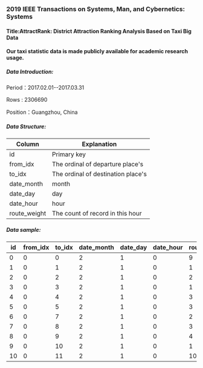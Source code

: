 ### 2019 IEEE Transactions on Systems, Man, and Cybernetics: Systems
#### Title:AttractRank: District Attraction Ranking Analysis Based on Taxi Big Data
#### Our taxi statistic data is made publicly available for academic research usage.


##### Data Introduction:

Period：2017.02.01--2017.03.31

Rows : 2306690

Position：Guangzhou, China



##### Data Structure:

| Column       | Explanation                         |
| ------------ | ----------------------------------- |
| id           | Primary key                         |
| from_idx     | The ordinal of  departure place's   |
| to_idx       | The ordinal of  destination place's |
| date_month   | month                               |
| date_day     | day                                 |
| date_hour    | hour                                |
| route_weight | The count of record in this hour    |



##### Data sample:

| id   | from_idx | to_idx | date_month | date_day | date_hour | route_weight |
| ---- | -------- | ------ | ---------- | -------- | --------- | ------------ |
| 0    | 0        | 0      | 2          | 1        | 0         | 9            |
| 1    | 0        | 1      | 2          | 1        | 0         | 1            |
| 2    | 0        | 2      | 2          | 1        | 0         | 2            |
| 3    | 0        | 3      | 2          | 1        | 0         | 1            |
| 4    | 0        | 4      | 2          | 1        | 0         | 3            |
| 5    | 0        | 5      | 2          | 1        | 0         | 3            |
| 6    | 0        | 7      | 2          | 1        | 0         | 2            |
| 7    | 0        | 8      | 2          | 1        | 0         | 3            |
| 8    | 0        | 9      | 2          | 1        | 0         | 4            |
| 9    | 0        | 10     | 2          | 1        | 0         | 1            |
| 10   | 0        | 11     | 2          | 1        | 0         | 10           |


